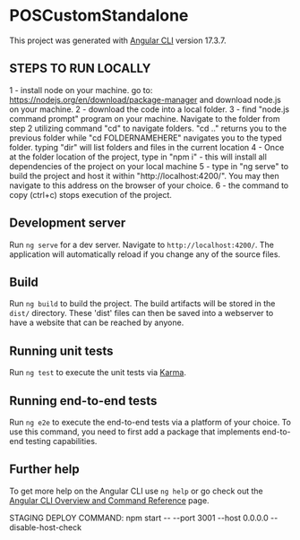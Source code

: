 # POSCustomStandalone

This project was generated with [Angular CLI](https://github.com/angular/angular-cli) version 17.3.7.

## STEPS TO RUN LOCALLY

1 - install node on your machine. go to: https://nodejs.org/en/download/package-manager and download node.js on your machine.
2 - download the code into a local folder.
3 - find "node.js command prompt" program on your machine. Navigate to the folder from step 2 utilizing command "cd" to navigate folders.
"cd .." returns you to the previous folder while "cd FOLDERNAMEHERE" navigates you to the typed folder. typing "dir" will list folders and files in the current location
4 - Once at the folder location of the project, type in "npm i" - this will install all dependencies of the project on your local machine
5 - type in "ng serve" to build the project and host it within "http://localhost:4200/". You may then navigate to this address on the browser of your choice.
6 - the command to copy (ctrl+c) stops execution of the project.

## Development server

Run `ng serve` for a dev server. Navigate to `http://localhost:4200/`. The application will automatically reload if you change any of the source files.

## Build

Run `ng build` to build the project. The build artifacts will be stored in the `dist/` directory.
These 'dist' files can then be saved into a webserver to have a website that can be reached by anyone.

## Running unit tests

Run `ng test` to execute the unit tests via [Karma](https://karma-runner.github.io).

## Running end-to-end tests

Run `ng e2e` to execute the end-to-end tests via a platform of your choice. To use this command, you need to first add a package that implements end-to-end testing capabilities.

## Further help

To get more help on the Angular CLI use `ng help` or go check out the [Angular CLI Overview and Command Reference](https://angular.io/cli) page.

STAGING DEPLOY COMMAND: npm start -- --port 3001 --host 0.0.0.0 --disable-host-check
